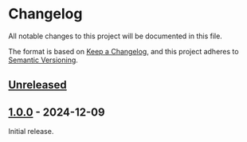 # Changelog

All notable changes to this project will be documented in this file.

The format is based on [Keep a Changelog](https://keepachangelog.com/en/1.1.0/),
and this project adheres to [Semantic Versioning](https://semver.org/spec/v2.0.0.html).

## [Unreleased]

## [1.0.0] - 2024-12-09

Initial release.

[Unreleased]: https://github.com/aabounegm/nuxt-fsd/compare/v1.0.0...HEAD
[1.0.0]: https://github.com/aabounegm/nuxt-fsd/releases/tag/v1.0.0
